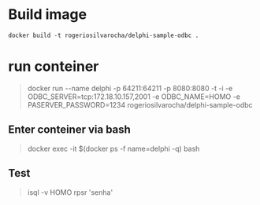 # Build image
```docker build -t rogeriosilvarocha/delphi-sample-odbc .```

# run conteiner
> docker run  --name delphi -p 64211:64211 -p 8080:8080 -t -i -e ODBC_SERVER=tcp:172.18.10.157,2001 -e ODBC_NAME=HOMO -e PASERVER_PASSWORD=1234 rogeriosilvarocha/delphi-sample-odbc


## Enter conteiner via bash
> docker exec -it $(docker ps -f name=delphi -q) bash

## Test 
> isql -v HOMO rpsr 'senha'

